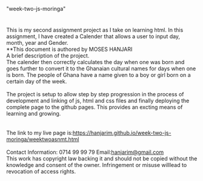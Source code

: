 "week-two-js-moringa"
#
This is my second assignment project as I take on learning html.
In this assignment, I have created a Calender that allows a user to input day, month, year and Gender. <br>
**This document is authored by MOSES HANJARI
<br>
A brief description of the project. <br>
The calender then correctly calculates the day when one was born and goes further to convert it to the Ghanaian cultural names for days when one is born. The people of Ghana have a name given to a boy or girl born on a certain day of the week.<br>
<br>
The project is setup to allow step by step progression in the process of development and linking of js, html and css files and finally deploying the complete page to the github pages. This provides an excting means of learning and growing. <br>
<br><br>
The link to my live page is:https://hanjarim.github.io/week-two-js-moringa/weektwoasnmt.html
<br> <br>
Contact Information: 0714 99 99 79 Email:hanjarim@gmail.com <br>
This work has copyright law backing it and should not be copied without the knowledge and consent of the owner. Infringement or misuse willlead to revocation of access rights.
<br>
